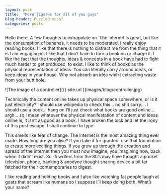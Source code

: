 ```yaml
---
layout: post
title:  "More jigsaws for all of you guys"
blog-header: Puzzled much?
categories: posts
---
```




Hello there. A few thoughts to extrapolate on. The internet is great, but like the consumption of bananas, it needs to be moderated. I really enjoy reading books. I like that there is nothing to distract me from the thing that it is I am engaging in. I like that I don’t have to turn a book on or charge it. I like the fact that the thoughts, ideas & concepts in a book have had to fight much harder to get produced, to exist. I like to think of books as the physical representation of ideas. You can literally carry around ideas, or keep ideas in your house. Why not absorb an idea whilst extracting waste from your butt hole.

![The image of a controller]({{ site.url }}images/blog/controller.jpg)

Technically the content online takes up physical space somewhere, or is it just electricity? I should use wikipedia to check this... no shit sorry.... I should use a book... hang on I’ll just check what books are good online.... argh... so I mean whatever the physical manifestation of content and ideas online is, it isn’t as good as a book. I have broken the lock and let the irony of this post escape. I shall continue to type.

This smells like fear of change. The internet is the most amazing thing ever made. How long are you alive? If you take it for granted, use that foundation to create more exciting things. If you grew up through the creation and spread of the internet then you must now imagine, you imagining now, back when it didn’t exist. Sci-fi writers from the 80’s may have thought a pocket television, phone, banking & anodyne thought sharing device a bit far fetched for their contemporaries to digest.

I like reading and holding books and I also like watching fat people laugh at goats that scream like humans so I suppose I’ll keep doing both. What’s your name?


